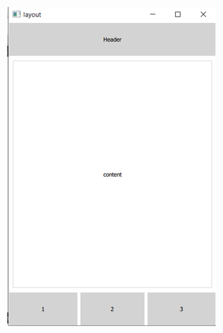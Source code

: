 ![layout](https://github.com/PavelShershov/graphical-interface-design/blob/main/Layouts/demonstration.png)

